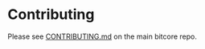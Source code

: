 # Contributing

Please see [CONTRIBUTING.md](https://github.com/bitpay/bitcore/blob/master/CONTRIBUTING.md) on the main bitcore repo.
